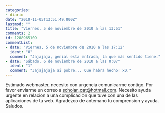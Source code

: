 ```yaml
---
categories:
- diario
date: "2010-11-05T13:51:49.000Z"
lastmod: ""
title: "Viernes, 5 de noviembre de 2010 a las 13:51"
comments: 2
id: 1288965109
commentList:
- date: "Viernes, 5 de noviembre de 2010 a las 17:12"
  ident: "0"
  comment: "Jajajaja, genial esta entrada, la que más sentido tiene."
- date: "Sábado, 6 de noviembre de 2010 a las 0:07"
  ident: "1"
  comment: "Jajajajaja ai pobre... Que habra hecho! xD."
---
```


Estimado webmaster, necesito con urgencia comunicarme contigo. Por favor enviarme un correo a scholar_cat@hotmail.com. Necesito ayuda urgente en relacion a una complicacion que tuve con una de las aplicaciones de tu web. Agradezco de antemano tu comprension y ayuda. Saludos.